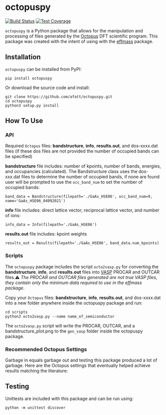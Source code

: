 # octopuspy

[![Build Status](https://travis-ci.com/afatt/octopuspy.svg?token=vuSwZWN5GqEyqapXM9jc&branch=master)](https://travis-ci.com/afatt/octopuspy)
[![Test Coverage](https://api.codeclimate.com/v1/badges/4fc9872ae9f9c1327c21/test_coverage)](https://codeclimate.com/github/afatt/octopuspy/test_coverage)

`octopuspy` is a Python package that allows for the manipulation and processing of files generated by the [Octopus](https://octopus-code.org/wiki/Main_Page) DFT scientific program. This package was created with the intent of using with the [effmass](https://github.com/lucydot/effmass) package.

## Installation

`octopuspy` can be installed from PyPI:

    pip install octopuspy

Or download the source code and install:

    git clone https://github.com/afatt/octopuspy.git
    cd octopuspy
    python3 setup.py install

## How To Use

### API

Required `Octopus` files: **bandstructure**, **info**, **results.out**, and dos-xxxx.dat files (if these dos files are not provided the number of occupied bands can be specified)

**bandstructure**
file includes: number of kpoints, number of bands, energies, and occupancies (calculated). The Bandstructure class uses the dos-xxx.dat files to determine the number of occupied bands, if none are found user will be prompted to use the `occ_band_num` to set the number of occupied bands:

    band_data = Bandstructure(filepath='./GaAs_HSE06', occ_band_num=9, name='GaAs_HSE06_04092021')

**info** file includes: direct lattice vector, reciprocal lattice vector, and number of ions:

    info_data = Info(filepath='./GaAs_HSE06')

**results.out** file includes: kpoint weights

    results_out = Results(filepath='./GaAs_HSE06', band_data.num_kpoints)

### Scripts

The `octopuspy` package includes the script `octo2vasp.py` for converting the **bandstructure**, **info**, and **results.out** files into [VASP](https://www.vasp.at/) PROCAR and OUTCAR files.⚠️ *The PROCAR and OUTCAR files generated are not true VASP files, they contain only the minimum data required to use in the effmass package*.

Copy your `Octopus` files: **bandstructure**, **info**, **results.out**, and dos-xxxx.dat into a new folder anywhere inside the octopuspy package and run:

	cd scripts
	python3 octo2vasp.py --name name_of_semiconductor

The `octo2vasp.py` script will write the PROCAR, OUTCAR, and a bandstructure_plot.png to the `gen_vasp` folder inside the octopuspy package.

### Recommended Octopus Settings

Garbage in equals garbage out and testing this package produced a lot of garbage. Here are the Octopus settings that eventually helped achieve results matching the literature:

## Testing

Unittests are included with this package and can be run using:

    python -m unittest discover
